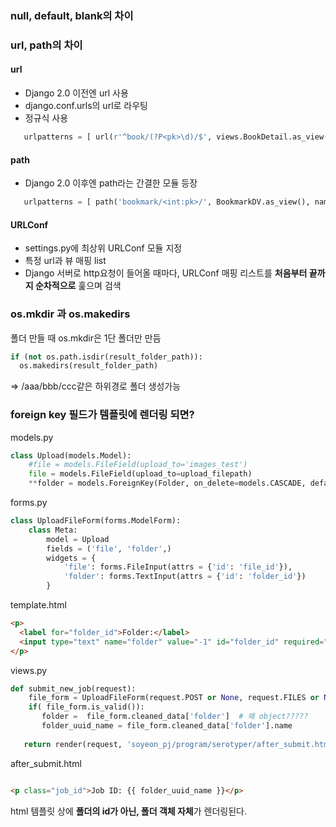 
### null, default, blank의 차이

### url, path의 차이
#### url
- Django 2.0 이전엔 url 사용
- django.conf.urls의 url로 라우팅
- 정규식 사용 

```python
   urlpatterns = [ url(r'^book/(?P<pk>\d)/$', views.BookDetail.as_view(), name='book_detail')]
```
#### path 
- Django 2.0 이후엔 path라는 간결한 모듈 등장
 
```python
   urlpatterns = [ path('bookmark/<int:pk>/', BookmarkDV.as_view(), name='detail')]
```

#### URLConf

- settings.py에 최상위 URLConf 모듈 지정 
- 특정 url과 뷰 매핑 list 
- Django 서버로 http요청이 들어올  때마다, URLConf 매핑 리스트를 **처음부터 끝까지 순차적으로** 훑으며 검색


### os.mkdir 과 os.makedirs 
폴더 만들 때 os.mkdir은 1단 폴더만 만듬

```python
if (not os.path.isdir(result_folder_path)):
  os.makedirs(result_folder_path)
```
  
=>  /aaa/bbb/ccc같은 하위경로 폴더 생성가능


### foreign key 필드가 템플릿에 렌더링 되면?

models.py 

```python
class Upload(models.Model):
    #file = models.FileField(upload_to='images_test')
    file = models.FileField(upload_to=upload_filepath)
    **folder = models.ForeignKey(Folder, on_delete=models.CASCADE, default=-1, db_column="folder")** # 폴더 테이블의 id를 PK로 한 폴더 객체를 참조 해 온다. 
```

forms.py
```python
class UploadFileForm(forms.ModelForm):
    class Meta:
        model = Upload
        fields = ('file', 'folder',)
        widgets = {
            'file': forms.FileInput(attrs = {'id': 'file_id'}),
            'folder': forms.TextInput(attrs = {'id': 'folder_id'})
        }
```

template.html
```html
<p>
  <label for="folder_id">Folder:</label> 
  <input type="text" name="folder" value="-1" id="folder_id" required="">
</p>
```

views.py

```python
def submit_new_job(request):
    file_form = UploadFileForm(request.POST or None, request.FILES or None)
    if( file_form.is_valid()):
       folder =  file_form.cleaned_data['folder']  # 왜 object????? 
       folder_uuid_name = file_form.cleaned_data['folder'].name  
   
   return render(request, 'soyeon_pj/program/serotyper/after_submit.html', context)

```


after_submit.html
```html

<p class="job_id">Job ID: {{ folder_uuid_name }}</p>

```


html 템플릿 상에 **폴더의 id가 아닌, 폴더 객체 자체**가 렌더링된다. 
